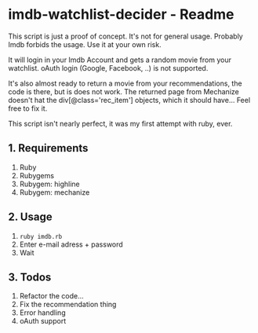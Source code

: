 # imdb-watchlist-decider - Readme

This script is just a proof of concept. It's not for general usage. Probably Imdb forbids the usage.
Use it at your own risk.

It will login in your Imdb Account and gets a random movie from your watchlist. 
oAuth login (Google, Facebook, ..) is not supported.

It's also almost ready to return a movie from your recommendations, the code is there, but is does not work.
The returned page from Mechanize doesn't hat the div[@class='rec_item'] objects, which it should have...
Feel free to fix it.

This script isn't nearly perfect, it was my first attempt with ruby, ever.

## 1. Requirements
1. Ruby
2. Rubygems
3. Rubygem: highline
4. Rubygem: mechanize

## 2. Usage

1. `ruby imdb.rb`
2. Enter e-mail adress + password
3. Wait

## 3. Todos

1. Refactor the code... 
2. Fix the recommendation thing
3. Error handling
4. oAuth support 
